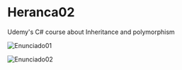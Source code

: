 # Heranca02
Udemy's C# course about Inheritance and polymorphism

![Enunciado01](https://user-images.githubusercontent.com/80656730/182494078-517d6da1-602c-4184-b5ed-7839cf13c368.png)

![Enunciado02](https://user-images.githubusercontent.com/80656730/182494088-1e24d9a3-c070-419e-b6b9-492359c3cee5.png)
